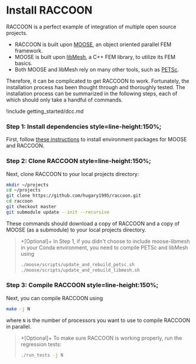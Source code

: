 # Install RACCOON

RACCOON is a perfect example of integration of multiple open source projects.

- RACCOON is built upon [MOOSE](https://mooseframework.inl.gov/), an object oriented parallel FEM framework.
- MOOSE is built upon [libMesh](http://libmesh.github.io/), a C++ FEM library, to utilize its FEM basics.
- Both MOOSE and libMesh rely on many other tools, such as [PETSc](https://www.mcs.anl.gov/petsc/).

Therefore, it can be complicated to get RACCOON to work. Fortunately, the installation process
has been thought through and thoroughly tested. The installation process can be summarized in the following steps,
each of which should only take a handful of commands.

!include getting_started/dcc.md

### Step 1: Install dependencies style=line-height:150%;

First, follow [these instructions](getting_started/conda.md) to install environment packages for MOOSE and RACCOON.

### Step 2: Clone RACCOON style=line-height:150%;

Next, clone RACCOON to your local projects directory:

```bash
mkdir ~/projects
cd ~/projects
git clone https://github.com/hugary1995/raccoon.git
cd raccoon
git checkout master
git submodule update --init --recursive
```

These commands should download a copy of RACCOON and a copy of MOOSE (as a submodule) to your local projects directory.

> +\[Optional\]+ In Step 1, if you didn't choose to include moose-libmesh in your Conda environment, you need to compile PETSc and libMesh using
>
> ```bash
> ./moose/scripts/update_and_rebuild_petsc.sh
> ./moose/scripts/update_and_rebuild_libmesh.sh
> ```

### Step 3: Compile RACCOON style=line-height:150%;

Next, you can compile RACCOON using

```bash
make -j N
```

where `N` is the number of processors you want to use to compile RACCOON in parallel.

> +\[Optional\]+ To make sure RACCOON is working properly, run the regression tests:
>
> ```bash
> ./run_tests -j N
> ```
